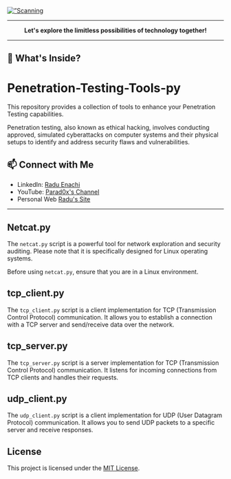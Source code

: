 <p align=”center”>
    <a href="https://raensec.com/">
        <img width=”200" height=”200"  src="https://github.com/Parad0xF/Nmap-Active-Port-Reconnaissance/assets/34218173/299d4867-b0c7-4962-b38b-0e65116a7416" alt=”Scanning Types”>
    <a/>
</p>

---

<p align="center"><b>Let's explore the limitless possibilities of technology together!</b></p>

---

## 🌟 What's Inside?

# Penetration-Testing-Tools-py

This repository provides a collection of tools to enhance your Penetration Testing capabilities.

Penetration testing, also known as ethical hacking, involves conducting approved, simulated cyberattacks on computer systems and their physical setups to identify and address security flaws and vulnerabilities. 


## 📫 Connect with Me
- LinkedIn: [Radu Enachi](https://linkedin.com/in/raensec)
- YouTube: [Parad0x's Channel](https://www.youtube.com/channel/UC9jbwalXYXFl2kdZsUNY0Sw)
- Personal Web [Radu's Site](https://raensec.com)

---

## Netcat.py

The `netcat.py` script is a powerful tool for network exploration and security auditing. Please note that it is specifically designed for Linux operating systems.

Before using `netcat.py`, ensure that you are in a Linux environment.

## tcp_client.py

The `tcp_client.py` script is a client implementation for TCP (Transmission Control Protocol) communication. It allows you to establish a connection with a TCP server and send/receive data over the network.

## tcp_server.py

The `tcp_server.py` script is a server implementation for TCP (Transmission Control Protocol) communication. It listens for incoming connections from TCP clients and handles their requests.

## udp_client.py

The `udp_client.py` script is a client implementation for UDP (User Datagram Protocol) communication. It allows you to send UDP packets to a specific server and receive responses.


## License

This project is licensed under the [MIT License](https://opensource.org/licenses/MIT).
